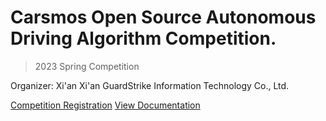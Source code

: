 # Carsmos Open Source Autonomous Driving Algorithm Competition.


> 2023 Spring Competition

Organizer: Xi'an Xi'an GuardStrike Information Technology Co., Ltd.

[Competition Registration](https://race.carsmos.cn/)
[View Documentation](README_en.md)

